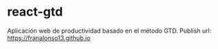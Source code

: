 # react-gtd
Aplicación web de productividad basado en el método GTD. 
Publish url: https://franalonso13.github.io
